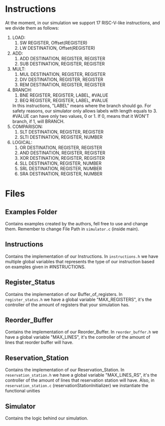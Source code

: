 # Instructions
At the moment, in our simulation we support 17 RISC-V-like instructions, and we divide them as follows:
<ol>
    <li> LOAD:
        <ol> 
            <li> SW REGISTER, Offset(REGISTER) </li>
            <li> LW DESTINATION, Offset(REGISTER) </li>
        </ol>
    </li>
    <li> ADD:
        <ol> 
            <li> ADD DESTINATION, REGISTER, REGISTER </li>
            <li> SUB DESTINATION, REGISTER, REGISTER </li>
        </ol>
    </li>
    <li> MULT:
        <ol> 
            <li> MUL DESTINATION, REGISTER, REGISTER </li>
            <li> DIV DESTINATION, REGISTER, REGISTER </li>
            <li> REM DESTINATION, REGISTER, REGISTER </li>
        </ol>
    </li>
    <li> BRANCH:
        <ol> 
            <li> BNE REGISTER, REGISTER, LABEL, #VALUE </li>
            <li> BEQ REGISTER, REGISTER, LABEL, #VALUE </li>
        </ol>
        In this instructions, "LABEL" means where the branch should go. For safety reasons, our simulator only allows labels with length equals to 3. #VALUE can have only two values, 0 or 1. If 0, means that it WON'T branch, if 1, will BRANCH.
    </li>
        <li> COMPARISON:
        <ol> 
            <li> SLT DESTINATION, REGISTER, REGISTER </li>
            <li> SLTI DESTINATION, REGISTER, NUMBER </li>
        </ol>
    </li>
    <li> LOGICAL:
        <ol> 
            <li> OR DESTINATION, REGISTER, REGISTER </li>
            <li> AND DESTINATION, REGISTER, REGISTER </li>
            <li> XOR DESTINATION, REGISTER, REGISTER </li>
            <li> SLL DESTINATION, REGISTER, NUMBER </li>
            <li> SRL DESTINATION, REGISTER, NUMBER </li>
            <li> SRA DESTINATION, REGISTER, NUMBER </li>
        </ol>
    </li>
</ol>

# Files
## Examples Folder
Contains examples created by the authors, fell free to use and change them. Remember to change File Path in `simulator.c` (inside main).

## Instructions
Contains the implementation of our Instructions. In `instructions.h` we have multiple global variables that represents the type of our instruction based on examples given in #INSTRUCTIONS. 

## Register_Status
Contains the implementation of our Buffer_of_registers. In `register_status.h` we have a global variable "MAX_REGISTERS", it's the controller of the amount of registers that your simulation has.

## Reorder_Buffer
Contains the implementation of our Reorder_Buffer. In `reorder_buffer.h` we have a global variable "MAX_LINES", it's the controller of the amount of lines that reorder buffer will have.

## Reservation_Station
Contains the implementation of our Reservation_Station. In `reservation_station.h` we have a global variable "MAX_LINES_RS", it's the controller of the amount of lines that reservation station will have. Also, in `reservation_station.c` (reservationStationInitializer) we instantiate the functional unities

## Simulator
Contains the logic behind our simulation.